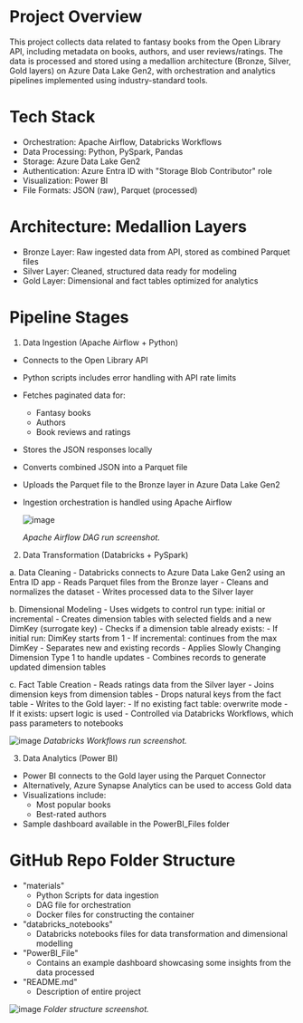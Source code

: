 # Project Overview

This project collects data related to fantasy books from the Open Library API, including metadata on books, authors, and user reviews/ratings. The data is processed and stored using a medallion architecture (Bronze, Silver, Gold layers) on Azure Data Lake Gen2, with orchestration and analytics pipelines implemented using industry-standard tools.

# Tech Stack
- Orchestration: Apache Airflow, Databricks Workflows
- Data Processing: Python, PySpark, Pandas
- Storage: Azure Data Lake Gen2
- Authentication: Azure Entra ID with "Storage Blob Contributor" role
- Visualization: Power BI
- File Formats: JSON (raw), Parquet (processed)

# Architecture: Medallion Layers
- Bronze Layer: Raw ingested data from API, stored as combined Parquet files
- Silver Layer: Cleaned, structured data ready for modeling
- Gold Layer: Dimensional and fact tables optimized for analytics

# Pipeline Stages

1. Data Ingestion (Apache Airflow + Python)
  - Connects to the Open Library API
  - Python scripts includes error handling with API rate limits
  - Fetches paginated data for:
    - Fantasy books
    - Authors
    - Book reviews and ratings
  - Stores the JSON responses locally
  - Converts combined JSON into a Parquet file
  - Uploads the Parquet file to the Bronze layer in Azure Data Lake Gen2
  - Ingestion orchestration is handled using Apache Airflow

    ![image](https://github.com/user-attachments/assets/e74e6a4e-3d5c-4624-b9b3-702a5188ae41)
    
    *Apache Airflow DAG run screenshot.*

2. Data Transformation (Databricks + PySpark)

  a. Data Cleaning
    - Databricks connects to Azure Data Lake Gen2 using an Entra ID app
    - Reads Parquet files from the Bronze layer
    - Cleans and normalizes the dataset
    - Writes processed data to the Silver layer
  
  b. Dimensional Modeling
    - Uses widgets to control run type: initial or incremental
    - Creates dimension tables with selected fields and a new DimKey (surrogate key)
    - Checks if a dimension table already exists:
      - If initial run: DimKey starts from 1
      - If incremental: continues from the max DimKey
    - Separates new and existing records
    - Applies Slowly Changing Dimension Type 1 to handle updates
    - Combines records to generate updated dimension tables
  
  c. Fact Table Creation
    - Reads ratings data from the Silver layer
    - Joins dimension keys from dimension tables
    - Drops natural keys from the fact table
    - Writes to the Gold layer:
      - If no existing fact table: overwrite mode
      - If it exists: upsert logic is used
    - Controlled via Databricks Workflows, which pass parameters to notebooks
  
  ![image](https://github.com/user-attachments/assets/fd7838b6-043a-4f74-899d-d058286f0014)
  *Databricks Workflows run screenshot.*

3. Data Analytics (Power BI)
  - Power BI connects to the Gold layer using the Parquet Connector
  - Alternatively, Azure Synapse Analytics can be used to access Gold data
  - Visualizations include:
    - Most popular books
    - Best-rated authors
  - Sample dashboard available in the PowerBI_Files folder

# GitHub Repo Folder Structure
- "materials"
  - Python Scripts for data ingestion
  - DAG file for orchestration
  - Docker files for constructing the container
- "databricks_notebooks"
  - Databricks notebooks files for data transformation and dimensional modelling
- "PowerBI_File"
  - Contains an example dashboard showcasing some insights from the data processed
- "README.md"
  - Description of entire project         

![image](https://github.com/user-attachments/assets/8dfbb100-c2a2-4627-b410-316529ccc6a2)
*Folder structure screenshot.*
